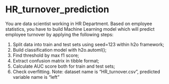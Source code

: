 # HR_turnover_prediction
You are data scientist working in HR Department. Based on employee statistics, you
have to build Machine Learning model which will predict employee turnover by applying the following
steps:
1. Split data into train and test sets using seed=123 within h2o framework;
2. Build classification model with h2o.automl();
3. Find threshold by max f1 score;
4. Extract confusion matrix in tibble format;
5. Calculate AUC score both for train and test sets;
6. Check overfitting.
Note: dataset name is “HR_turnover.csv”, predicted variable name is “left”
